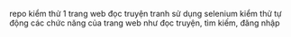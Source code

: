 repo kiểm thử 1 trang web đọc truyện tranh sử dụng selenium
kiểm thử tự động các chức năng của trang web như đọc truyện, tìm kiếm, đăng nhập
